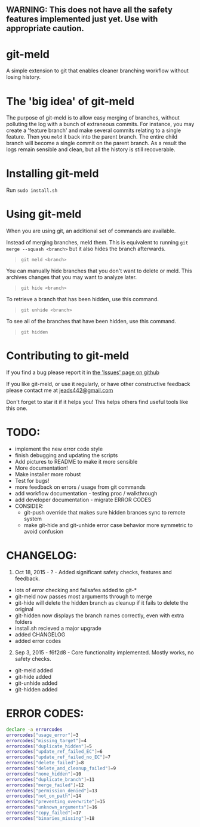 ## WARNING: This does not have all the safety features implemented just yet. Use with appropriate caution.




# git-meld
A simple extension to git that enables cleaner branching workflow without losing history.


# The 'big idea' of git-meld
The purpose of git-meld is to allow easy merging of branches, without polluting the log with a bunch of extraneous commits. For instance, you may create a 'feature branch' and make several commits relating to a single feature. Then you `meld` it back into the parent branch. The entire child branch will become a single commit on the parent branch. As a result the logs remain sensible and clean, but all the history is still recoverable.


# Installing git-meld
Run `sudo install.sh`


# Using git-meld
When you are using git, an additional set of commands are available.

Instead of merging branches, meld them. This is equivalent to running `git merge --squash <branch>` but it also hides the branch afterwards.
> `git meld <branch>`

You can manually hide branches that you don't want to delete or meld. This archives changes that you may want to analyze later.
> `git hide <branch>`

To retrieve a branch that has been hidden, use this command.
> `git unhide <branch>`

To see all of the branches that have been hidden, use this command.
> `git hidden`


# Contributing to git-meld

If you find a bug please report it in [the 'Issues' page on github](https://github.com/eadsjr/git-meld)

If you like git-meld, or use it regularly, or have other constructive feedback please contact me at [jeads442@gmail.com](mailto:jeads442@gmail.com)

Don't forget to star it if it helps you! This helps others find useful tools like this one.

# TODO:
* implement the new error code style
* finish debugging and updating the scripts
* Add pictures to README to make it more sensible
* More documentation!
* Make installer more robust
* Test for bugs!
* more feedback on errors / usage from git commands
* add workflow documentation - testing proc / walkthrough
* add developer documentation - migrate ERROR CODES
* CONSIDER:
  * git-push override that makes sure hidden brances sync to remote system
  * make git-hide and git-unhide error case behavior more symmetric to avoid confusion

# CHANGELOG:
1. Oct 18, 2015 - ? - Added significant safety checks, features and feedback.
  * lots of error checking and failsafes added to git-*
  * git-meld now passes most arguments through to merge
  * git-hide will delete the hidden branch as cleanup if it fails to delete the original
  * git-hidden now displays the branch names correctly, even with extra folders
  * install.sh recieved a major upgrade
  * added CHANGELOG
  * added error codes
2. Sep 3,  2015 - f6f2d8 - Core functionality implemented. Mostly works, no safety checks.
  * git-meld added
  * git-hide added
  * git-unhide added
  * git-hidden added

# ERROR CODES:
```bash
declare -a errorcodes
errorcodes["usage_error"]=3
errorcodes["missing_target"]=4
errorcodes["duplicate_hidden"]=5
errorcodes["update_ref_failed_EC"]=6
errorcodes["update_ref_failed_no_EC"]=7
errorcodes["delete_failed"]=8
errorcodes["delete_and_cleanup_failed"]=9
errorcodes["none_hidden"]=10
errorcodes["duplicate_branch"]=11
errorcodes["merge_failed"]=12
errorcodes["permission_denied"]=13
errorcodes["not_on_path"]=14
errorcodes["preventing_overwrite"]=15
errorcodes["unknown_arguments"]=16
errorcodes["copy_failed"]=17
errorcodes["binaries_missing"]=18
```
